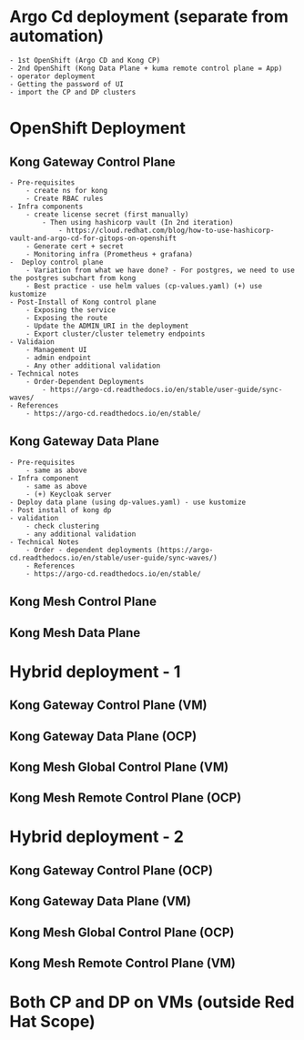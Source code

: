 # Argo Cd deployment (separate from automation)
    - 1st OpenShift (Argo CD and Kong CP)
    - 2nd OpenShift (Kong Data Plane + kuma remote control plane = App)
    - operator deployment
    - Getting the password of UI
    - import the CP and DP clusters

# OpenShift Deployment
## Kong Gateway Control Plane 
    - Pre-requisites
        - create ns for kong
        - Create RBAC rules
    - Infra components
        - create license secret (first manually)
            - Then using hashicorp vault (In 2nd iteration) 
                - https://cloud.redhat.com/blog/how-to-use-hashicorp-vault-and-argo-cd-for-gitops-on-openshift
        - Generate cert + secret 
        - Monitoring infra (Prometheus + grafana)
    -  Deploy control plane 
        - Variation from what we have done? - For postgres, we need to use the postgres subchart from kong
        - Best practice - use helm values (cp-values.yaml) (+) use kustomize
    - Post-Install of Kong control plane 
        - Exposing the service
        - Exposing the route
        - Update the ADMIN_URI in the deployment
        - Export cluster/cluster telemetry endpoints
    - Validaion 
        - Management UI
        - admin endpoint
        - Any other additional validation
    - Technical notes
        - Order-Dependent Deployments 
            - https://argo-cd.readthedocs.io/en/stable/user-guide/sync-waves/
    - References
        - https://argo-cd.readthedocs.io/en/stable/

## Kong Gateway Data Plane
    - Pre-requisites
        - same as above
    - Infra component
        - same as above
        - (+) Keycloak server
    - Deploy data plane (using dp-values.yaml) - use kustomize
    - Post install of kong dp
    - validation
        - check clustering
        - any additional validation
    - Technical Notes
        - Order - dependent deployments (https://argo-cd.readthedocs.io/en/stable/user-guide/sync-waves/)
        - References
        - https://argo-cd.readthedocs.io/en/stable/

    
## Kong Mesh Control Plane
## Kong Mesh Data Plane


# Hybrid deployment - 1

## Kong Gateway Control Plane (VM)
## Kong Gateway Data Plane (OCP)
## Kong Mesh Global Control Plane (VM)
## Kong Mesh Remote Control Plane (OCP)


# Hybrid deployment - 2

## Kong Gateway Control Plane (OCP)
## Kong Gateway Data Plane (VM)
## Kong Mesh Global Control Plane (OCP)
## Kong Mesh Remote Control Plane (VM)

# Both CP and DP on VMs (outside Red Hat Scope)